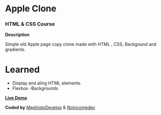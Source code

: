 # Apple Clone

### HTML & CSS Course

**Description**

Simple old Apple page copy clone made with HTML , CSS, Backgound and gradients.

# Learned

- Display and aling HTML elements.
- Flexbox
  -Backgrounds

[**Live Demo**](https://rawcdn.githack.com/MephistoDevelop/apple-copy/6af69c4d08e95c2b35c8c69e2889064ce5d29aed/index.html)

**Coded by**
[MephistoDevelop](https://www.github.com/mephistodevelop) & [Noincomedev](https://www.github.com/noincomedev)
